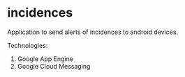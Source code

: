 incidences
==========

Application to send alerts of incidences to android devices.

Technologies:
<ol>
<li>Google App Engine<br>
<li>Google Cloud Messaging<br>
</ol>

